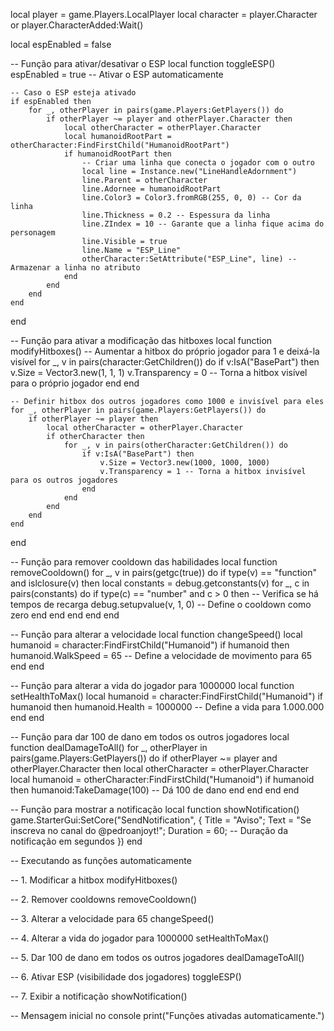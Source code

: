 local player = game.Players.LocalPlayer
local character = player.Character or player.CharacterAdded:Wait()

local espEnabled = false

-- Função para ativar/desativar o ESP
local function toggleESP()
    espEnabled = true  -- Ativar o ESP automaticamente

    -- Caso o ESP esteja ativado
    if espEnabled then
        for _, otherPlayer in pairs(game.Players:GetPlayers()) do
            if otherPlayer ~= player and otherPlayer.Character then
                local otherCharacter = otherPlayer.Character
                local humanoidRootPart = otherCharacter:FindFirstChild("HumanoidRootPart")
                if humanoidRootPart then
                    -- Criar uma linha que conecta o jogador com o outro
                    local line = Instance.new("LineHandleAdornment")
                    line.Parent = otherCharacter
                    line.Adornee = humanoidRootPart
                    line.Color3 = Color3.fromRGB(255, 0, 0) -- Cor da linha
                    line.Thickness = 0.2 -- Espessura da linha
                    line.ZIndex = 10 -- Garante que a linha fique acima do personagem
                    line.Visible = true
                    line.Name = "ESP_Line"
                    otherCharacter:SetAttribute("ESP_Line", line) -- Armazenar a linha no atributo
                end
            end
        end
    end
end

-- Função para ativar a modificação das hitboxes
local function modifyHitboxes()
    -- Aumentar a hitbox do próprio jogador para 1 e deixá-la visível
    for _, v in pairs(character:GetChildren()) do
        if v:IsA("BasePart") then
            v.Size = Vector3.new(1, 1, 1)
            v.Transparency = 0 -- Torna a hitbox visível para o próprio jogador
        end
    end

    -- Definir hitbox dos outros jogadores como 1000 e invisível para eles
    for _, otherPlayer in pairs(game.Players:GetPlayers()) do
        if otherPlayer ~= player then
            local otherCharacter = otherPlayer.Character
            if otherCharacter then
                for _, v in pairs(otherCharacter:GetChildren()) do
                    if v:IsA("BasePart") then
                        v.Size = Vector3.new(1000, 1000, 1000)
                        v.Transparency = 1 -- Torna a hitbox invisível para os outros jogadores
                    end
                end
            end
        end
    end
end

-- Função para remover cooldown das habilidades
local function removeCooldown()
    for _, v in pairs(getgc(true)) do
        if type(v) == "function" and islclosure(v) then
            local constants = debug.getconstants(v)
            for _, c in pairs(constants) do
                if type(c) == "number" and c > 0 then -- Verifica se há tempos de recarga
                    debug.setupvalue(v, 1, 0) -- Define o cooldown como zero
                end
            end
        end
    end
end

-- Função para alterar a velocidade
local function changeSpeed()
    local humanoid = character:FindFirstChild("Humanoid")
    if humanoid then
        humanoid.WalkSpeed = 65 -- Define a velocidade de movimento para 65
    end
end

-- Função para alterar a vida do jogador para 1000000
local function setHealthToMax()
    local humanoid = character:FindFirstChild("Humanoid")
    if humanoid then
        humanoid.Health = 1000000 -- Define a vida para 1.000.000
    end
end

-- Função para dar 100 de dano em todos os outros jogadores
local function dealDamageToAll()
    for _, otherPlayer in pairs(game.Players:GetPlayers()) do
        if otherPlayer ~= player and otherPlayer.Character then
            local otherCharacter = otherPlayer.Character
            local humanoid = otherCharacter:FindFirstChild("Humanoid")
            if humanoid then
                humanoid:TakeDamage(100) -- Dá 100 de dano
            end
        end
    end
end

-- Função para mostrar a notificação
local function showNotification()
    game.StarterGui:SetCore("SendNotification", {
        Title = "Aviso";
        Text = "Se inscreva no canal do @pedroanjoyt!";
        Duration = 60; -- Duração da notificação em segundos
    })
end

-- Executando as funções automaticamente

-- 1. Modificar a hitbox
modifyHitboxes()

-- 2. Remover cooldowns
removeCooldown()

-- 3. Alterar a velocidade para 65
changeSpeed()

-- 4. Alterar a vida do jogador para 1000000
setHealthToMax()

-- 5. Dar 100 de dano em todos os outros jogadores
dealDamageToAll()

-- 6. Ativar ESP (visibilidade dos jogadores)
toggleESP()

-- 7. Exibir a notificação
showNotification()

-- Mensagem inicial no console
print("Funções ativadas automaticamente.")
